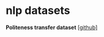 # nlp datasets

**Politeness transfer dataset** 
[[github]](https://github.com/tag-and-generate/politeness-dataset)